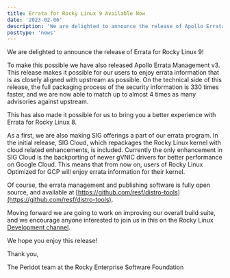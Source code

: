 ```yaml
---
title: Errata for Rocky Linux 9 Available Now
date: '2023-02-06'
description: 'We are delighted to announce the release of Apollo Errata Management v3 and extended errata for Rocky Linux 9!'
posttype: 'news'
---
```


We are delighted to announce the release of Errata for Rocky Linux 9!

To make this possible we have also released Apollo Errata Management v3. This release makes it possible for our users to enjoy errata information that is as closely aligned with upstream as possible. On the technical side of this release, the full packaging process of the security information is 330 times faster, and we are now able to match up to almost 4 times as many advisories against upstream.

This has also made it possible for us to bring you a better experience with Errata for Rocky Linux 8.

As a first, we are also making SIG offerings a part of our errata program. In the initial release, SIG Cloud, which repackages the Rocky Linux kernel with cloud related enhancements, is included. Currently the only enhancement in SIG Cloud is the backporting of newer gVNIC drivers for better performance on Google Cloud. This means that from now on, users of Rocky Linux Optimized for GCP will enjoy errata information for their kernel.

Of course, the errata management and publishing software is fully open source, and available at [https://github.com/resf/distro-tools](https://github.com/resf/distro-tools).

Moving forward we are going to work on improving our overall build suite, and we encourage anyone interested to join us in this on the Rocky Linux [Development channel](https://chat.rockylinux.org/rocky-linux/channels/development).

We hope you enjoy this release!

Thank you,

The Peridot team at the Rocky Enterprise Software Foundation
